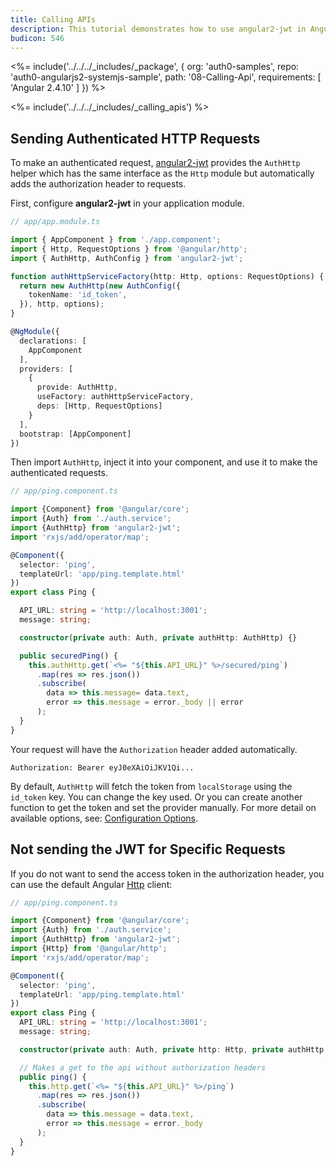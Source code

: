 ```yaml
---
title: Calling APIs
description: This tutorial demonstrates how to use angular2-jwt in Angular applications to make authenticated API calls
budicon: 546
---
```


<%= include('../../../_includes/_package', {
  org: 'auth0-samples',
  repo: 'auth0-angularjs2-systemjs-sample',
  path: '08-Calling-Api',
  requirements: [
    'Angular 2.4.10'
  ]
}) %>

<%= include('../../../_includes/_calling_apis') %>

## Sending Authenticated HTTP Requests

To make an authenticated request, [angular2-jwt](https://github.com/auth0/angular2-jwt) provides the `AuthHttp` helper which has the same interface as the `Http` module but automatically adds the authorization header to requests.

First, configure **angular2-jwt** in your application module.

```typescript
// app/app.module.ts

import { AppComponent } from './app.component';
import { Http, RequestOptions } from '@angular/http';
import { AuthHttp, AuthConfig } from 'angular2-jwt';

function authHttpServiceFactory(http: Http, options: RequestOptions) {
  return new AuthHttp(new AuthConfig({
    tokenName: 'id_token',
  }), http, options);
}

@NgModule({
  declarations: [
    AppComponent
  ],
  providers: [
    {
      provide: AuthHttp,
      useFactory: authHttpServiceFactory,
      deps: [Http, RequestOptions]
    }
  ],
  bootstrap: [AppComponent]
})
```

Then import `AuthHttp`, inject it into your component, and use it to make the authenticated requests.

```typescript
// app/ping.component.ts

import {Component} from '@angular/core';
import {Auth} from './auth.service';
import {AuthHttp} from 'angular2-jwt';
import 'rxjs/add/operator/map';

@Component({
  selector: 'ping',
  templateUrl: 'app/ping.template.html'
})
export class Ping {

  API_URL: string = 'http://localhost:3001';
  message: string;

  constructor(private auth: Auth, private authHttp: AuthHttp) {}

  public securedPing() {
    this.authHttp.get(`<%= "${this.API_URL}" %>/secured/ping`)
      .map(res => res.json())
      .subscribe(
        data => this.message= data.text,
        error => this.message = error._body || error
      );
  }
}
```

Your request will have the `Authorization` header added automatically.

`Authorization: Bearer eyJ0eXAiOiJKV1Qi...`

By default, `AuthHttp` will fetch the token from `localStorage` using the `id_token` key. You can change the key used. Or you can create another function to get the token and set the provider manually. For more detail on available options, see: [Configuration Options](https://github.com/auth0/angular2-jwt#configuration-options).

## Not sending the JWT for Specific Requests

If you do not want to send the access token in the authorization header, you can use the default Angular [Http](https://angular.io/docs/ts/latest/guide/server-communication.html) client:

```typescript
// app/ping.component.ts

import {Component} from '@angular/core';
import {Auth} from './auth.service';
import {AuthHttp} from 'angular2-jwt';
import {Http} from '@angular/http';
import 'rxjs/add/operator/map';

@Component({
  selector: 'ping',
  templateUrl: 'app/ping.template.html'
})
export class Ping {
  API_URL: string = 'http://localhost:3001';
  message: string;

  constructor(private auth: Auth, private http: Http, private authHttp: AuthHttp) {}

  // Makes a get to the api without authorization headers
  public ping() {
    this.http.get(`<%= "${this.API_URL}" %>/ping`)
      .map(res => res.json())
      .subscribe(
        data => this.message = data.text,
        error => this.message = error._body
      );
  }
}
```
